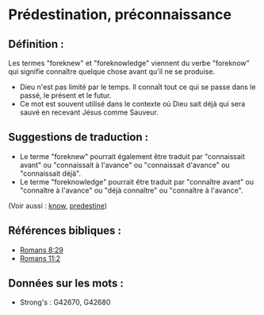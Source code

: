 # Prédestination, préconnaissance

## Définition :

Les termes "foreknew" et "foreknowledge" viennent du verbe "foreknow" qui signifie connaître quelque chose avant qu'il ne se produise.

* Dieu n'est pas limité par le temps. Il connaît tout ce qui se passe dans le passé, le présent et le futur.
* Ce mot est souvent utilisé dans le contexte où Dieu sait déjà qui sera sauvé en recevant Jésus comme Sauveur.

## Suggestions de traduction :

* Le terme "foreknew" pourrait également être traduit par "connaissait avant" ou "connaissait à l'avance" ou "connaissait d'avance" ou "connaissait déjà".
* Le terme "foreknowledge" pourrait être traduit par "connaître avant" ou "connaître à l'avance" ou "déjà connaître" ou "connaître à l'avance".

(Voir aussi : [know](../other/know.md), [predestine](../kt/predestine.md))

## Références bibliques :

* [Romans 8:29](rc://en/tn/help/rom/08/29)
* [Romans 11:2](rc://en/tn/help/rom/11/02)

## Données sur les mots :

* Strong's : G42670, G42680
